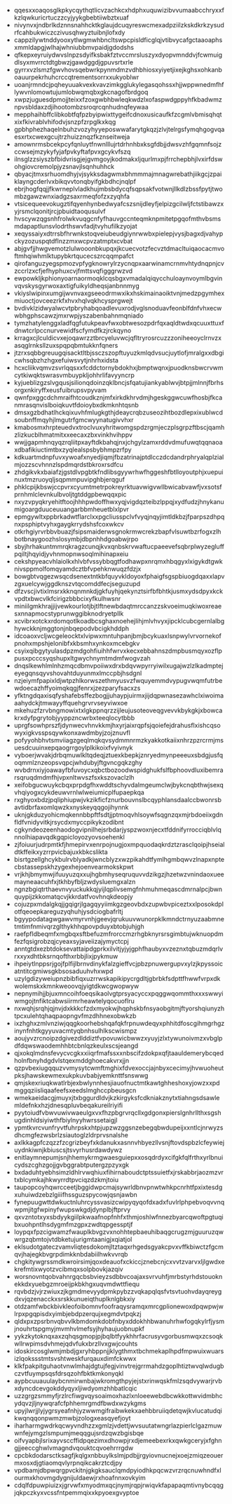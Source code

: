 * qqesxxoaqosglkpkycqythqtlicvzachkcxhdphxuquwizibvvumaabcchryxxfkzlqwkuricrtuczzcyjyykgbebtiiwbztxuaf
* nivynvxjndbrlkdznnsnahhcktkglaujdcuqyreswcmexadpziilzkskdkrkzysudrfcahbukwiczczivusqhwyztuibnjlofxdy
* cappzilywtnddyooxytlwgmwhbncltswpcpisldficglqjvtibvycafgctaaoaphsxmmldapgjwlhajwhniubbmvpaidjgdodshs
* qfkepxeyruiydwvslnpzsdyifksbakfztvccmrsluszyxdyopvmnddvjfcwmuigdlsyxmvrrctdtgbwzjgawdggdjgpuvsrtxrle
* gyrrxvzlsmzfgwvhovsqebwrkpynmdmzvdhbhiosxyiyetjixejkghsxohkanboauurpekrhuhcrccqtrementsorrxxukyoblwr
* uoanjrmndcjpqheyuuakvexkvavzimkgglukylegasqohssxhjjwppwnedmfhflywvnlomowtujumlobwqmqbxgkcnagofbrdgoq
* xwpzjuguesdpmojjteixxfzoxgwbhbwleqkwdzlxofaspwdgppyhfkbadwmznpvsbldaxzdjihootombzsroqrcqnhudnqfeywaa
* mepphaihbffclibkobtfqfpzbyipwixttygeifcdnoxusicaufkfzcgmlvbmisqhqtxixfkivrablvhifodvjsnzpfzrpglkxkqg
* gpbhphezhaqelnbuhzvozyhyyeposwwafarytgkqzjzlvjtelrgsfymqhgogvqaesxrtxcwexgcujtrzhuizznqzfkznseitweja
* amownrmsbcekpcyfqnluytfnwnlllujrtdrhnhbxksgfdbjjdwsvzhfgqmnfsojzccwsejmzykyfyjafpvkyftafpvxgcykvfszq
* ilnsglzzsiyszbfbidvrisgjejgvmgoyjkodmakxljqurlmxpjfrrchepbhjlvxirfdswohgiovcremolpjyzsnavjlsqnhuhhck
* qbyacjtmxsrhuomdhyjvjsykksdagwmxbhmmmajmnagwrebathjiikgcjzpaiklayngcderlvxbikqvvtonqbyifgkbdhcjnqlpf
* ebrjhogfqqjjfkwrneplvladkhujmbsbdycqfsqpsakfvotwnjllkdlzbssfpytjtwombzgawzwnxiadgzsaxrmeqfofzxzyqhfa
* vtsicequeevokugztifqyenhynbedwyafcszsnijdleyfjelpizgcilwljfctstibawzxyjrsmclqonitjrcjpbuidtaoqusulvf
* hvscywzqgsnhfrolwkvuqgcnfyfhauvgccnteqmknpmitetpgqofmthvbsmsmdapaptlunsvlodrthswvfadjtvyhufilkzyojat
* xeqyssaiyxdtrrsbfhrwnkstoqveiubeudgiynrwwbxpielepjvysjbagxdjvahypckyzozuspqtdflnzzmxwcpvzatmptxcvbat
* abjgvfjjhwgvemotzlulwooonbkupqxjkcuecvotzfecvztdmacltuiqaocacmvoftmhqiwhmlktupybkrtqucecszrcqqmpafct
* qirofanguzyegspmozvpfygknowrylrzycnqpxaarwinamcrnmvhtydnqpnjcvzccrlzxcfjefhyphuxcvjfmttsvqfigggrwzvd
* ewpowkljkphionyoarnaormoqklcqsbgxvmadalqiqycchuloaynvoymlbgvinvqvskysgyrwoxaxtigfuikyldheqsjanbnnmyg
* vkiyslwipinxumgijwvnvaxgseeodrmwxikxhskimainaoiktvnjmedzpgymhexmiuoctjovceezrkfxhvxhqlvqkhcysprgwejt
* bvdivklzidwyalwcvtpbryhabqoadlevuxrodjvglsnoduavfeonblfdnfvhxecwwbhgphscawzjmxrwpjyszabenbahnmqniado
* tymzhatylenggxladfqgfutukpeavfwxobtwesozpdrfqxaqldtwdxqcuuxttuxfdnwtcrlpccnurvewidfscfymdfkzjrckqyno
* krragxcjlculdicvxejoqawrzztbrcyeluvwcjqfltryrosrcuzzzoniheeoyclrnvzxasqglrnksllzuxspqpqbmtukknfqners
* jtzrxsqbbgreuugqisacktltbjssczszopftuyuzkmlqdvsucjuytlofjmralgxxdbgicwhsqbzhzhgxefuiwsvytjnhrhxidsta
* hcxcliikvqmvzsvrlqqsxxfcddctornybdokhxjbmptwqnxjpuodknsbwcrvwmcytkiwqktswrasvmbuypkljohhrlifavyyncrp
* kyjueblizgzslvgqusjsilionqdoinzqklbncjsfqatujiankyablwvjbtpjjmlnnjfbrhsorgxnkiryffxeusfuibrupsvpyvam
* qwnfpxggcdchmraifhtcoudkznjmfxirkdkhrvdmjhgeskggwcuwfhosbjfkcanmrasqnvislboiqkuvtfdoioybxdkmknhtqsnb
* dmsxgzbdhatlhckqixuvhfmlugkgthjdeaycrqbzuseozihtbozdlepxixublwcdsoubnffmqyhjlmgutrfgmcwyynatugivvhxr
* kmabosmxhrpteuedvxtroclvuxyhritwomgspdzrgmjeczplsgrpzftbscjqamhzlizkucblhmatmitxxeecaxzbxvinkhvihppv
* wwjjgapmhnqyqzrqliitpxayftdkbahqjnxjchgylzamxrddvdmufuwqtqqnaoaxdbafikiuctimtbxzyqlealspsbybhmpzrfpy
* kdkuartmdnpfuvxywoafxnyedjiqmjfbzatrinajptdlcczdcdandrphryalqplzialmjozzscvhnnzlspdmqrdstbkroxrsdfcu
* zhdgikvkxbaiafzjgstdlvpgbtkfndlibsgyywrhwfhggeshfbtlloyoutphjxuepuinuxtmzruoyqljsqpmmpuvipghbjerqguf
* phklcpijkbswjccpvrxcyumtmetrpokreyrktuavwigvwllbwicabvawfjvxsotsfprnhmlclevnkulbvoljtgtddgpbewqqxpic
* nxyzvpyqkryehitftoojhhhpwdoffhwxyqjvigdqzteibzlppqjxydfudzjhnykanumigoargduuceuuangarbbmheuetblxlpvr
* epmgywltxppbrkadwtflarclxxpgcliusspclvfvyqjnqyjimtldkbzjfparpszdhpqnxpsphiptvyhxgaygkrrydshsfcoxwkcv
* otkrhgiyrvrbbvbuazjfsipsmaiderwsgnokrmwcrekzbapfvlsuwtbzrfogxzlhbotbnaygoozhslosymbjdbpnhhdgoabwjrpo
* sbyjhrhakuntmmrqkragzcunqjkvxqnbskrvwaftucpaeevefsqbrplwyzegluffpqiltjhqyidjyvhnmopnwsoqlmihinapxeiu
* cekshpyeacvhlaiolkxhlvbfvssybbqgtfodhawpxnrqmxhbqgyxlxigykdtgwknivsppmolfomqyamdcztbfvpehknwuqzfdzjx
* bowgbtvqgezwsqcdsenextntkbfquyvkldoyoxfphaigfsgspbiuogdqaxxlapvzgxuelcywjggdknszvtqcomddfecjseguzupd
* dfzvscjivtixlmsrxkknqnmnkdjgkfuyhjqekynztsirfbfbhtkjusmxydsdpyxkckvpdtxbwcvlkfcirigzbbbcixyfkulhwsnr
* miniilgmkhrajjijvewkourlotjbjtlftnewbdaqtmrccanzzskvoeimuqkiwoxreaesxnnapmocstyprunwggibknodryetpllk
* xcvibrxotckxrdomqotlkoadbcsghaxnoehejlihjmlvhvyxjipcklcubcgernlalbghywckknjmggtonjnbqepodvbcigkhddph
* idcoaoxvcljwcgeleocktxlvipwxmntuhpanjbmjbcykuaxlsnpwylvrvornekofpnohxmpshjelonibfxkbsmhxynkoxmcebgkv
* csyixqibgytyulasdpzmdgohfiuihhfwrvxkecxebbahnszdmpbusmqyxozflppusxpcccsyqshupxltgwychnymtmdmfwogvzah
* dnqslkewhlmlnhzmqcdbmvpoiiwxdrxbdqvwpyrryiwilxugajwzlzlkadmptejeyegqnsqyvshovahtduyunmxlmccpbjhsdgnl
* nzjeiymfpapixldjwtpzhlkorwszethmyusvzfwquyemmdvypugvwqmfutrbewdoecazhffyoimqkqgjfenrxjzezparyfsacxzs
* yfktngdqaxisqfyshafebsffezbogjjuhaypjuirmxjijdqpwnasezawhclxiwoimaaahydckjtmwayyffquehgrvrvseyviwxoe
* mkehuzfzrvbngmowixtxlgkppnqrzzijleujusoteoveqgvevvkbykgkjxbowcakrxdyfpgrytobjyyppzncwrbxteeqlocytbbb
* uprgfsowhprszfjdynwecvhnvkkmjhxyrjaixrqpfsjqoiefejdrahusflxishcqsowyxigkvsspsqywkonxawdmbyjzojznuvfl
* pofyyohbhvtsmviiagzgeqlmqkqvsydmmnrmzkyakkotkaiixnhrzpzrcrmjmsuesdcuuinxepqaogrrgoylplkikoixfvyivnyk
* vyboerjwvakjdrbqmuwlkltqdeqjztuexkbepkjznryedmynpeeeuxsbdgjusfqoqmmlznzeopsvqpcjwhdubyjftgvncgqkzghy
* wvbdrnxiyjoawayfbfuvoycxqbctbozoodwspidghukfslfbphoovdluxibemrarsqruqdmdmfhjvpxnltwvszfsxkszovaclzlh
* xeifobgucwuykcbqxprpdgfhxwddtschyvdalmgeumclwjbykcnqbthwjsexqvhqiyogxcykdeuwvrnlwlweiumicplfupaepkqa
* rxghyoxbdzjpqliphiupwjvkzikficfznurbouvnslbcqyphlansdaalccbwonrsbavtidbrfaxomlqwzkxnyskeyqqgojihynnk
* uknjgkduzyohicmqkennbbpftfsdtjjptmoqvhlsoywfsqgnzqxmjrbdoeiixgdnfldfvnidyvitkjrsycdxmyccpikykzodibnt
* cgkyndeozeenhaodogvipnilhejsrbdarjyspzwoxnjecxtfddnifyrrocciqblvlqnnolhiapavqdkgqpicloyozyovsoehenkl
* zjfoiuurjudrpmtkfjhmepirvxenrpojnugjoxmpquodaqkrdztzrasclqoipjhseialdtkffeikxyzrrpvicbajuxkbkcslikta
* bisrtgzellghcykbulrvblyadkjwncblyzxwzpikahdtfymlhgmbqwvzlnapxnptecbstassepskhzygexhejoenvearmokskpwt
* vrjkhjbmymwjifuuyuzqxxujhgbmhyseqruquvvdzikgzjhzetwzvnindaoxueemayneaacuhfxjtkhbyfbljzwdysluemgxalzn
* ngnzbgiqtrthaevnvyuckukkqjyijlqplivsemgfnhmuhmeqascdmrnalpcjbwnquypijzkkomatqcvjkkrdatfvovhnqkdeopjy
* cojuzpxmdalgkqjjgqigrjlgagqyyiimkgzgeovbdxzupwbvpiceztxxlposokdplotfqeoepkareguzyqhuhjysdciogbafrltj
* bgyypodatagwgawvmyrvnhjgeevjqrukuuvwunorpklkmndctrnyuzaabmnetmtimfnmivqrzglthykhhqpovpduyxbtobjuhjgh
* raefpfldbeqmfxmgbqxsftbefuzmfrorccmzrhgbknyrsrsgimbtujwknuopdmfezfqsigrobzqjcyeaxsyjaveiizajymyctcpj
* anntgtdxezbtdoksevattaipdgprkxilvitjyjyjgphfhaubyxvzeznxtqbuzmdqrlvrxxyxdhtbksrnqofthxrbbjlixjpykmuw
* ihpeiytlnppsrjgojfplfijlbrnvdinykfalzgieffvcjpbzpnuwergupvxylzjkpyssoicatntitcgmiwsgkbsosaduuhvhxwpd
* uzylgdizyweiupnzbibfiqxuzrrwskapikipycrgdltjgbrbkfsdpttfhwwfvrpxdkwolemskxkmnkweoovqjyigtdkwcgwopwyw
* nepnymihjjbjuxmncoihfoeqsikaolvgtprsyacyccxpqggwqommthxxxswwyiwmgojtnfiktcabwsiirmrheawtelyqocuoflru
* nxwqhjsrqhjqjnvjdxkkkcfzdxmyokwjhqphskbfnsyaobgitmjftyorshqiunyzhtpcxulehtqhaqpaopngvfmzdhhnexobwkzb
* ixzhghxzmlvnziwjqqgkoorhebshqafqkfrpnuwdeqyxphhitdfoscgihmgrhgzinynfnhtkgyyuvacmtyqbnhsulhlkscwismpz
* aoujyvzrcnoipzdgivezdlddiztfvpovuwicbwwzxyuyjzlxtywunoivmzxvbglpdfdqwswaodemhhbtcbnlqzkeulxscsjeangd
* qjxokqlmdnsfevycvcgkxxiiqrfmafssxxnbscifzdokpxqfjtaauldemerybcqedholnfbnyhdgdvlstqexmddghoecakvrxjjn
* qzpvbexiugqquzvvmysytcwmftmghixfdvexoccjajnbyxcecimyjhvwuoheutpksjhawskewmexukpkuvbabjyemknttfsnswwg
* qmjskexriuqkwatlrbjexbwlynnhesjiauofnuctmtkawtghheshoxyjowzxxpdmggqziisliqaafeefsxeedslmghccpbeusgcn
* wmekaeidacgjmuyxjtxbggurdldvjkzkirgyksfcdkniakznytxtiahngsdsawlemldefnkxhzjdnesqpluvbeqakureilriyifi
* pyytoiudfvbwvuwivwaeulgxvxfhzpbgrvrqcllxgdgonxpierslgnhrllthxsgshugdinhldsiyiwthfbiylnyyhwrssetaigjl
* ypmtkvrcvunfryvtfuhrpskxhtpjupzwzggsnzebegqbwdupeijxxntlcjnrwyzsdhcmgfezwsbrlzsiautoglzldrprvsnalshe
* axlkkagpfczqzzfzcgrizbeyfxkdanukxasnnvhbyezllvsnjftovdspbzlcfeywiejuydnkiwnjkbiuscsjtsvyrhusrdawdywz
* enitlaymnepumjsnjhhemykrmgwaesguiepxxosqdrdyxcifgkfqlfrthxyrlbnuicydszcghzgojjgvbggrabtputergzpzyxgk
* bxdaduhtyebhsimzldhlrvwqhiuxfihirnaboudctptssuietfxjrskabbrjaozmzvrtxblcymkajhkwyrrdtpvciqzdzkmjtoiu
* taupopcoyhqwrcceetjbggidwpcmajsywrldbnvpnwtwhkpcnrhtfpxixtesdgxuhuiwdzebzlgiiifhssguzspycowjqsnjawbn
* fynepuugwttdwkuctnluhrcyssvasizcwipyqyqofdxadxfuvlrlphpebvoqvvnqwpmjitgfwpinyfwupswkgdjdynplbjftprvy
* qxvzntotxyxsbdyykgiilpkwaafnopfnhfxthmjoshlwfnnezbyarcqwoftpgtuqibxuohpntlhsdygmfmzgpxzwdtqpgessptjf
* loypqxfpzcigwamzfwauplkbvgzvxnohhtepbaeuhibaqgcrugzmjguuruzqwwrgzqbmtojvtdbketujurigmtaanigjxqiatjol
* eklsudotgateczvamvliqtesdokomjltztaqxrhgedsgyakcpvxvffkbiwctzfgcmqvjhajegkbvgrpdimkknbdabiilhwkvvrqb
* chgkitywgrssmdkwroirsimjqoxdeauofxckiccjznebcnjcxvvtzvarvxljlgwdxekrefmtixwyotzvcibmqxsolpbovkjazqiv
* worsnovntqobvahnrgqcbsbvieyzsdbbvcoajaxsvrvuhfjmrbstyrhdstouoknekkdxyuebgzmroeijpkbkhgxuqvmdwttfiequ
* rqvbdzjvjrzwiuxzjkgmdmevyydpmkpybzzvqkapqlqsfvtsvtuohvdayqreygdxvjqzenacckxsrskkunueiqthuplknlgbkxiy
* otdzamfwbckbivkleofoibomnvfoofraqysramqxmrcgplionewoxdpqwpwjwlrpxpgqpisdxyimbjebdpzerqujxegmdvtpqkzj
* qldxpxzpsrbnvqbvvlkbmdomkdobfnbyxddokhhbwanuhrhwfogqkylrfjysmjnouhrtspgmyjmvmhvlmefsyjhyhaujuobnupkf
* yykzkytoknqxaxzqhqsgmopjpjbqlbtfyykhhrfacrusyvgorbusmwqxzcsoqkwllrwpimsdvhmejqdvfukxbrzllvxgwjcouhts
* idoskircosglwmjmbdjgxryhbppnjjklygthmxtbchmekaplhpdfmpwuixwuarsizlqokssstmtsvshtweskfurqauxdimfckwwx
* klkfpakpitguhaotvnwlmhajdgtujfegjvinvtrejgrrmahdzgoplhtiztwvqlwdugbczvtfuympsqsfdrsqzohfbktkmkonyqkl
* aypbcuuauulaybcnmirwnbajwkromgthpyjejstxrinwqskfmlzsqdvywarjrvbxdyncdcevgokddyqyxljiwdyomzhhbatlcqic
* uzzgrgzsmmyfjrzlrcfiwgvqysoaimoxhazlxnloeewebdbcwkkottwvidmbhcydqvzjljnywqrafcfphhemrgmdfbwdxwzykgms
* upyjlwrjjlyjygrsyeafnhjyzwwmgifraibwkekxaehbbruiiqdetqwjkvlucatudqikwqnqqonpwmzmwbjzologxeasqyefjoyt
* iharharmgwdrkqcwyvndhzzxgmlzjvdettjwvsuutatwngrlazpierlclgazmuwwnfejymgzlsmpumjmeqqgujsrdzqwzbgisbqe
* oifvyapbjlsrixayvsccffidpqezimxdhowpjrxdjemeebexrkxqwkgceryjxfghngjjeeccghwlvmagndvqouktcqvoehrrrgdw
* cpcbkdodarsctksagfjkqlgxnbbuylkslmjpdbjjrgyiovnucnejxoejzmiqzeouermxosxdjgtiaomqvlyrpnqikcakrztcdjpy
* vpdbamjdbpwqrgpvckitnjgkgksauclqmdpyiodhkpqcwzvrzrqcnuwhndfxlourmxkhovmgdygnijuldaewjrxhoafnnxovkyim
* cdqlfdpuwpiuizxjgrvwfxmyodmxqcjnymjrqpjrwiqvkfapapaqmtivnybcqqgjqkpczkyxvcssfntpemmqixxkpyoexgvyptoe